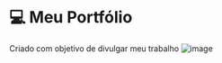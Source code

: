 # 💻 Meu Portfólio
Criado com objetivo de divulgar meu trabalho
![image](https://user-images.githubusercontent.com/55918680/120251479-057e3580-c258-11eb-93b9-d6bbb0039d6a.png)
